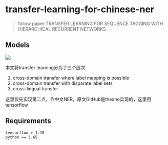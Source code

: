 # transfer-learning-for-chinese-ner

> follow paper TRANSFER LEARNING FOR SEQUENCE TAGGING WITH HIERARCHICAL RECURRENT NETWORKS

## Models

![](http://ww1.sinaimg.cn/large/e1ac6bd5ly1fwq2lqapizj21ba16ajzt.jpg)

本文将transfer learning分为了三个层次

1. cross-domain transfer where label mapping is possible
2. cross-domain transfer with disparate label sets
3. cross-lingual transfer

这里仅先实现第二点，作中文NER，原文GitHub是theano实现的，这里用tensorflow

## Requirements

```
tensorflow > 1.10
python == 3.65
```